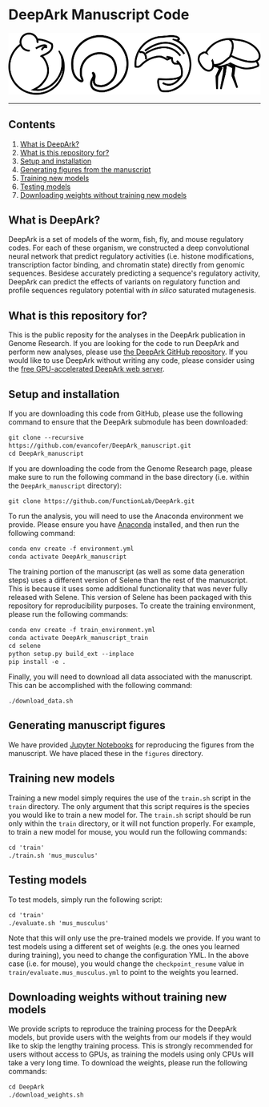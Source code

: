 # DeepArk Manuscript Code
![logo](deepark_logo.png)

---

## Contents
1. [What is DeepArk?](#what_is_deepark)
2. [What is this repository for?](#what_is_this)
3. [Setup and installation](#setup)
4. [Generating figures from the manuscript](#figures)
5. [Training new models](#train_models)
6. [Testing models](#test_models)
7. [Downloading weights without training new models](#download_weights)

## <a name="what_is_deepark"></a>What is DeepArk?
DeepArk is a set of models of the worm, fish, fly, and mouse regulatory codes.
For each of these organism, we constructed a deep convolutional neural network that predict regulatory activities (i.e. histone modifications, transcription factor binding, and chromatin state) directly from genomic sequences.
Besidese accurately predicting a sequence's regulatory activity, DeepArk can predict the effects of variants on regulatory function and profile sequences regulatory potential with _in silico_ saturated mutagenesis.

## <a name="what_is_this"></a>What is this repository for?
This is the public reposity for the analyses in the DeepArk publication in Genome Research.
If you are looking for the code to run DeepArk and perform new analyses, please use [the DeepArk GitHub repository](https://github.com/functionlab/deepark).
If you would like to use DeepArk without writing any code, please consider using the [free GPU-accelerated DeepArk web server](https://deepark.princeton.edu/).


## <a name="setup"></a>Setup and installation
If you are downloading this code from GitHub, please use the following command to ensure that the DeepArk submodule has been downloaded:

```
git clone --recursive https://github.com/evancofer/DeepArk_manuscript.git
cd DeepArk_manuscript
```

If you are downloading the code from the Genome Research page, please make sure to run the following command in the base directory (i.e. within the `DeepArk_manuscript` directory):

```
git clone https://github.com/FunctionLab/DeepArk.git
```

To run the analysis, you will need to use the Anaconda environment we provide.
Please ensure you have [Anaconda](https://www.anaconda.com/) installed, and then run the following command:

```
conda env create -f environment.yml
conda activate DeepArk_manuscript
```

The training portion of the manuscript (as well as some data generation steps) uses a different version of Selene than the rest of the manuscript.
This is because it uses some additional functionality that was never fully released with Selene.
This version of Selene has been packaged with this repository for reproducibility purposes.
To create the training environment, please run the following commands:

```
conda env create -f train_environment.yml
conda activate DeepArk_manuscript_train
cd selene
python setup.py build_ext --inplace
pip install -e .
```

Finally, you will need to download all data associated with the manuscript.
This can be accomplished with the following command:

```
./download_data.sh
```

## <a name="figures"></a>Generating manuscript figures
We have provided [Jupyter Notebooks](https://github.com/jupyter/notebook) for reproducing the figures from the manuscript. 
We have placed these in the `figures` directory.

## <a name="train_models"></a>Training new models

Training a new model simply requires the use of the `train.sh` script in the `train` directory.
The only argument that this script requires is the species you would like to train a new model for.
The `train.sh` script should be run only within the `train` directory, or it will not function properly.
For example, to train a new model for mouse, you would run the following commands:

```
cd 'train'
./train.sh 'mus_musculus'
```

## <a name="test_models"></a>Testing models
To test models, simply run the following script:

```
cd 'train'
./evaluate.sh 'mus_musculus'
```

Note that this will only use the pre-trained models we provide.
If you want to test models using a different set of weights (e.g. the ones you learned during training), you need to change the configuration YML.
In the above case (i.e. for mouse), you would change the `checkpoint_resume` value in `train/evaluate.mus_musculus.yml` to point to the weights you learned.


## <a name="download_weights"></a>Downloading weights without training new models

We provide scripts to reproduce the training process for the DeepArk models, but provide users with the weights from our models if they would like to skip the lengthy training process.
This is strongly recommended for users without access to GPUs, as training the models using only CPUs will take a very long time.
To download the weights, please run the following commands:

```
cd DeepArk
./download_weights.sh
```

